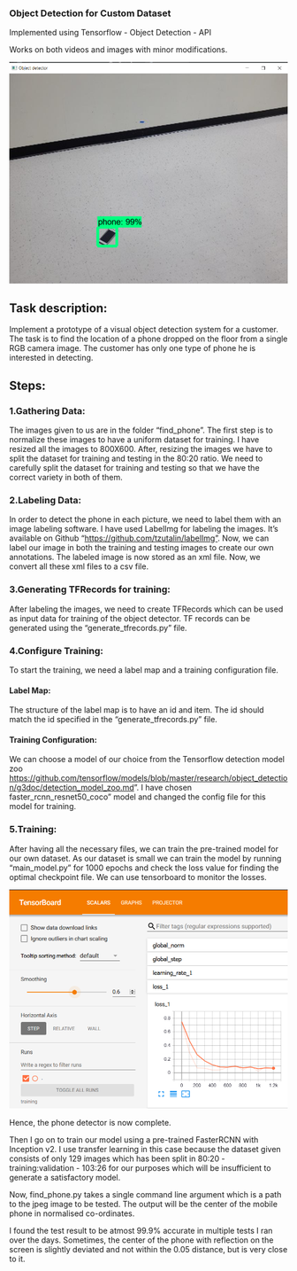### Object Detection for Custom Dataset ###

Implemented using Tensorflow - Object Detection - API 

Works on both videos and images with minor modifications.

![Image description](6.png)

## Task description: 

Implement a prototype of a visual object detection system for a customer.
The task is to find the location of a phone dropped on the floor from a single RGB camera
image. The customer has only one type of phone he is interested in detecting.

## Steps:

### 1.Gathering Data:

The images given to us are in the folder “find_phone”. The first step is to normalize these
images to have a uniform dataset for training. I have resized all the images to 800X600.
After, resizing the images we have to split the dataset for training and testing in the
80:20 ratio. We need to carefully split the dataset for training and testing so that we have
the correct variety in both of them.

### 2.Labeling Data:

In order to detect the phone in each picture, we need to label them with an image
labeling software. I have used LabelImg for labeling the images. It’s available on Github
“https://github.com/tzutalin/labelImg”. Now, we can label our image in both the training
and testing images to create our own annotations. The labeled image is now stored as
an xml file. Now, we convert all these xml files to a csv file.

### 3.Generating TFRecords for training:

After labeling the images, we need to create TFRecords which can be used as input data
for training of the object detector. TF records can be generated using the
“generate_tfrecords.py” file.

### 4.Configure Training:

To start the training, we need a label map and a training configuration file.

#### Label Map: 
The structure of the label map is to have an id and item. The id should match the id 
specified in the “generate_tfrecords.py” file.

#### Training Configuration: 
We can choose a model of our choice from the Tensorflow detection model zoo
https://github.com/tensorflow/models/blob/master/research/object_detection/g3doc/detection_model_zoo.md​ ”. I have chosen
faster_rcnn_resnet50_coco” model and changed the config file for this
model for training.

### 5.Training:

After having all the necessary files, we can train the pre-trained model for our own
dataset. As our dataset is small we can train the model by running “main_model.py” for
1000 epochs and check the loss value for finding the optimal checkpoint file. We can use
tensorboard to monitor the losses.

![Image description](training_loss.PNG)

Hence, the phone detector is now complete. 

Then I go on to train our model using a pre-trained FasterRCNN with Inception v2. I use transfer learning in this case because the dataset given consists of only 129 images which has been split in 80:20 - training:validation - 103:26 for our purposes which will be insufficient to generate a satisfactory model.

Now, 
find\_phone.py takes a single command line argument which is a path to the jpeg image to be tested. The output will be the center of the mobile phone in normalised co-ordinates.

I found the test result to be atmost 99.9\% accurate in multiple tests I ran over the days. Sometimes, the center of the phone with reflection on the screen is slightly deviated and not within the 0.05 distance, but is very close to it.
